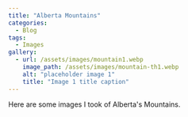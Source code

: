 ```yaml
---
title: "Alberta Mountains"
categories:
  - Blog
tags:
  - Images
gallery:
  - url: /assets/images/mountain1.webp
    image_path: /assets/images/mountain-th1.webp
    alt: "placeholder image 1"
    title: "Image 1 title caption"
---
```

Here are some images I took of Alberta's Mountains.
